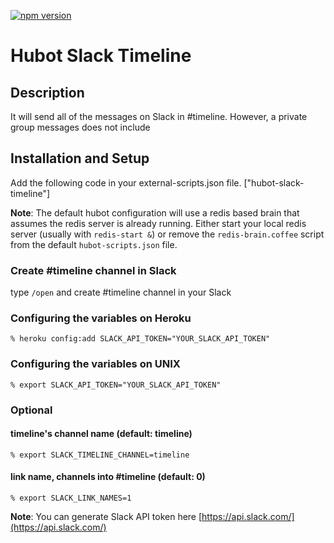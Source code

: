 [![npm version](https://badge.fury.io/js/hubot-slack-timeline.svg)](http://badge.fury.io/js/hubot-slack-timeline)

# Hubot Slack Timeline

## Description

It will send all of the messages on Slack in #timeline.
However, a private group messages does not include

## Installation and Setup

Add the following code in your external-scripts.json file.
["hubot-slack-timeline"]

**Note**: The default hubot configuration will use a redis based brain that assumes the redis server is already running.  Either start your local redis server (usually with `redis-start &`) or remove the `redis-brain.coffee` script from the default `hubot-scripts.json` file.

### Create #timeline channel in Slack

type `/open` and create #timeline channel in your Slack


### Configuring the variables on Heroku

    % heroku config:add SLACK_API_TOKEN="YOUR_SLACK_API_TOKEN"

### Configuring the variables on UNIX

    % export SLACK_API_TOKEN="YOUR_SLACK_API_TOKEN"

### Optional
#### timeline's channel name (default: timeline)
    % export SLACK_TIMELINE_CHANNEL=timeline

#### link name, channels into #timeline (default: 0)

    % export SLACK_LINK_NAMES=1


**Note**: You can generate Slack API token here [https://api.slack.com/](https://api.slack.com/)

